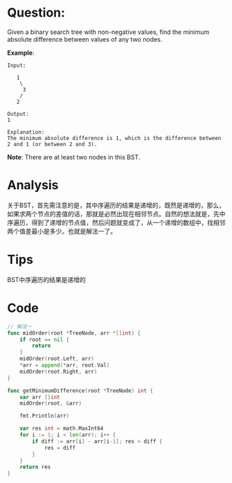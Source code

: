 # Question:

Given a binary search tree with non-negative values, find the minimum absolute difference between values of any two nodes.

**Example**:
```
Input:

   1
    \
     3
    /
   2

Output:
1

Explanation:
The minimum absolute difference is 1, which is the difference between 2 and 1 (or between 2 and 3).
```

**Note**:
There are at least two nodes in this BST.

# Analysis

关于BST，首先需注意的是，其中序遍历的结果是递增的，既然是递增的，那么，如果求两个节点的差值的话，那就是必然出现在相邻节点。自然的想法就是，先中序遍历，得到了递增的节点值，然后问题就变成了，从一个递增的数组中，找相邻两个值差最小是多少。也就是解法一了。

# Tips

BST中序遍历的结果是递增的

# Code
```go
// 解法一
func midOrder(root *TreeNode, arr *[]int) {
	if root == nil {
		return
	}
	midOrder(root.Left, arr)
	*arr = append(*arr, root.Val)
	midOrder(root.Right, arr)
}

func getMinimumDifference(root *TreeNode) int {
	var arr []int
	midOrder(root, &arr)

	fmt.Println(arr)

	var res int = math.MaxInt64
	for i := 1; i < len(arr); i++ {
		if diff := arr[i] - arr[i-1]; res > diff {
			res = diff
		}
	}
	return res
}
```

